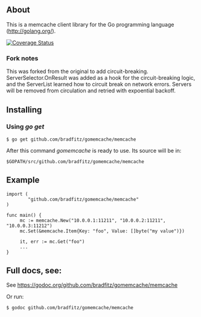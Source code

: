 ## About

This is a memcache client library for the Go programming language
(http://golang.org/).

[![Coverage Status](https://coveralls.io/repos/github/timruffles/gomemcache/badge.svg?branch=master)](https://coveralls.io/github/timruffles/gomemcache?branch=master)

### Fork notes

This was forked from the original to add circuit-breaking. ServerSelector.OnResult was added as a hook for the circuit-breaking logic,
and the ServerList learned how to circuit break on network errors. Servers will be removed from circulation and retried
with expoential backoff.

## Installing

### Using *go get*

    $ go get github.com/bradfitz/gomemcache/memcache

After this command *gomemcache* is ready to use. Its source will be in:

    $GOPATH/src/github.com/bradfitz/gomemcache/memcache

## Example

    import (
            "github.com/bradfitz/gomemcache/memcache"
    )

    func main() {
         mc := memcache.New("10.0.0.1:11211", "10.0.0.2:11211", "10.0.0.3:11212")
         mc.Set(&memcache.Item{Key: "foo", Value: []byte("my value")})

         it, err := mc.Get("foo")
         ...
    }

## Full docs, see:

See https://godoc.org/github.com/bradfitz/gomemcache/memcache

Or run:

    $ godoc github.com/bradfitz/gomemcache/memcache

